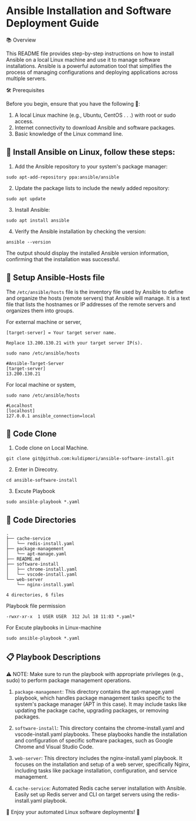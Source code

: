 # Ansible Installation and Software Deployment Guide

📚 Overview

This README file provides step-by-step instructions on how to install Ansible on a local Linux machine and use it to manage software installations. Ansible is a powerful automation tool that simplifies the process of managing configurations and deploying applications across multiple servers.

🛠️ Prerequisites

Before you begin, ensure that you have the following 📝:

1. A local Linux machine (e.g., Ubuntu, CentOS . . .) with root or sudo access.
2. Internet connectivity to download Ansible and software packages.
3. Basic knowledge of the Linux command line.

## 🚀 Install Ansible on Linux, follow these steps:

1. Add the Ansible repository to your system's package manager:
```
sudo apt-add-repository ppa:ansible/ansible
```

2. Update the package lists to include the newly added repository:
```
sudo apt update
```

3. Install Ansible:
```
sudo apt install ansible
```

4. Verify the Ansible installation by checking the version:
```
ansible --version
```

The output should display the installed Ansible version information, confirming that the installation was successful.

## 🔧 Setup Ansible-Hosts file
The `/etc/ansible/hosts` file is the inventory file used by Ansible to define and organize the hosts (remote servers) that Ansible will manage. It is a text file that lists the hostnames or IP addresses of the remote servers and organizes them into groups.

For external machine or server,

```[target-server] = Your target server name.```

```Replace 13.200.130.21 with your target server IP(s).```

```
sudo nano /etc/ansible/hosts
```

```
#Ansible-Target-Server
[target-server]
13.200.130.21
``` 

For local machine or system,
```
sudo nano /etc/ansible/hosts
```


```
#Localhost
[localhost]
127.0.0.1 ansible_connection=local
``` 

## 📂 Code Clone 

1. Code clone on Local Machine.
```
git clone git@github.com:kuldipmori/ansible-software-install.git
```

2. Enter in Direcotry.
```
cd ansible-software-install
```

3. Excute Playbook
```
sudo ansible-playbook *.yaml
```

## 📂 Code Directories
```
.
├── cache-service
│   └── redis-install.yaml
├── package-management
│   └── apt-manage.yaml
├── README.md
├── software-install
│   ├── chrome-install.yaml
│   └── vscode-install.yaml
└── web-server
    └── nginx-install.yaml

4 directories, 6 files
```

Playbook file permission 
```
-rwxr-xr-x  1 USER USER  312 Jul 18 11:03 *.yaml*
```

For Excute playbooks in Linux-machine 
```
sudo ansible-playbook *.yaml
```

## 📋 Playbook Descriptions

⚠️ NOTE: Make sure to run the playbook with appropriate privileges (e.g., sudo) to perform package management operations.

1. ```package-management```: This directory contains the apt-manage.yaml playbook, which handles package management tasks specific to the system's package manager (APT in this case). It may include tasks like updating the package cache, upgrading packages, or removing packages.

2. ```software-install```: This directory contains the chrome-install.yaml and vscode-install.yaml playbooks. These playbooks handle the installation and configuration of specific software packages, such as Google Chrome and Visual Studio Code.

3. ```web-server```: This directory includes the nginx-install.yaml playbook. It focuses on the installation and setup of a web server, specifically Nginx, including tasks like package installation, configuration, and service management.

4. ```cache-service```: Automated Redis cache server installation with Ansible. Easily set up Redis server and CLI on target servers using the redis-install.yaml playbook. 

🎉 Enjoy your automated Linux software deployments! 🍕
